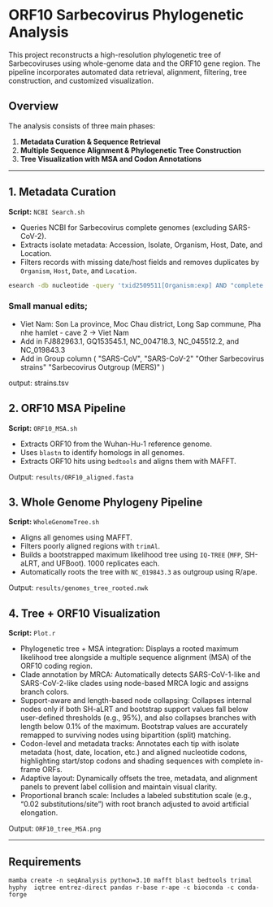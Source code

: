 
# ORF10 Sarbecovirus Phylogenetic Analysis

This project reconstructs a high-resolution phylogenetic tree of Sarbecoviruses using whole-genome data and the ORF10 gene region. The pipeline incorporates automated data retrieval, alignment, filtering, tree construction, and customized visualization.

## Overview

The analysis consists of three main phases:

1. **Metadata Curation & Sequence Retrieval**  
2. **Multiple Sequence Alignment & Phylogenetic Tree Construction**  
3. **Tree Visualization with MSA and Codon Annotations**

---

## 1. Metadata Curation

**Script:** `NCBI Search.sh`  
- Queries NCBI for Sarbecovirus complete genomes (excluding SARS-CoV-2).
- Extracts isolate metadata: Accession, Isolate, Organism, Host, Date, and Location.
- Filters records with missing date/host fields and removes duplicates by `Organism`, `Host`, `Date`, and `Location`.

```bash
esearch -db nucleotide -query 'txid2509511[Organism:exp] AND "complete genome"[Title] NOT "Severe acute respiratory syndrome coronavirus 2"[Organism]' | ...
```
### Small manual edits;

- Viet Nam: Son La province, Moc Chau district, Long Sap commune, Pha nhe hamlet - cave 2 -> Viet Nam
- Add in FJ882963.1, GQ153545.1, NC_004718.3, NC_045512.2, and NC_019843.3
- Add in Group column ( "SARS-CoV", "SARS-CoV-2" "Other Sarbecovirus strains"  "Sarbecovirus Outgroup (MERS)" )

output: strains.tsv
## 2. ORF10 MSA Pipeline

**Script:** `ORF10_MSA.sh`  
- Extracts ORF10 from the Wuhan-Hu-1 reference genome.
- Uses `blastn` to identify homologs in all genomes.
- Extracts ORF10 hits using `bedtools` and aligns them with MAFFT.

Output: `results/ORF10_aligned.fasta`

## 3. Whole Genome Phylogeny Pipeline

**Script:** `WholeGenomeTree.sh`  
- Aligns all genomes using MAFFT.
- Filters poorly aligned regions with `trimAl`.
- Builds a bootstrapped maximum likelihood tree using `IQ-TREE` (`MFP`, SH-aLRT, and UFBoot). 1000 replicates each.
- Automatically roots the tree with `NC_019843.3` as outgroup using R/ape.

Output: `results/genomes_tree_rooted.nwk`

## 4. Tree + ORF10 Visualization

**Script:** `Plot.r`  
- Phylogenetic tree + MSA integration: Displays a rooted maximum likelihood tree alongside a multiple sequence alignment (MSA) of the ORF10 coding region.
- Clade annotation by MRCA: Automatically detects SARS-CoV-1-like and SARS-CoV-2-like clades using node-based MRCA logic and assigns branch colors.
- Support-aware and length-based node collapsing: Collapses internal nodes only if both SH-aLRT and bootstrap support values fall below user-defined thresholds (e.g., 95%), and also collapses branches with length below 0.1% of the maximum. Bootstrap values are accurately remapped to surviving nodes using bipartition (split) matching.
- Codon-level and metadata tracks: Annotates each tip with isolate metadata (host, date, location, etc.) and aligned nucleotide codons, highlighting start/stop codons and shading sequences with complete in-frame ORFs.
- Adaptive layout: Dynamically offsets the tree, metadata, and alignment panels to prevent label collision and maintain visual clarity.
- Proportional branch scale: Includes a labeled substitution scale (e.g., “0.02 substitutions/site”) with root branch adjusted to avoid artificial elongation.

Output: `ORF10_tree_MSA.png`

---

## Requirements
```
mamba create -n seqAnalysis python=3.10 mafft blast bedtools trimal hyphy  iqtree entrez-direct pandas r-base r-ape -c bioconda -c conda-forge
```





